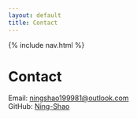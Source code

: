 ```yaml
---
layout: default
title: Contact
---
```


{% include nav.html %}

# Contact

Email: ningshao199981@outlook.com  
GitHub: [Ning-Shao](https://github.com/Ning-Shao)  

